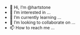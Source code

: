 - 👋 Hi, I’m @hartstone
- 👀 I’m interested in ...
- 🌱 I’m currently learning ...
- 💞️ I’m looking to collaborate on ...
- 📫 How to reach me ...

<!---
hartstone/hartstone is a ✨ special ✨ repository because its `README.md` (this file) appears on your GitHub profile.
You can click the Preview link to take a look at your changes.
--->
